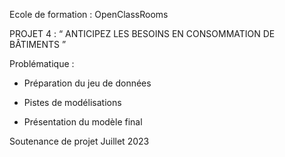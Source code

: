   Ecole de formation : OpenClassRooms 

PROJET 4 : “ ANTICIPEZ LES BESOINS EN CONSOMMATION DE BÂTIMENTS ”    


Problématique :

- Préparation du jeu de données 

- Pistes de modélisations 

- Présentation du modèle final 


Soutenance de projet Juillet 2023


